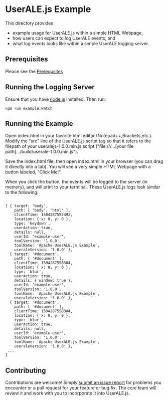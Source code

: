 # UserALE.js Example

This directory provides 
 * example usage for UserALE.js within a simple HTML Webpage,
 * how users can expect to log UserALE events, and
 * what log events looks like within a simple UserALE logging server.

## Prerequisites

Please see the [Prerequsites](https://github.com/apache/incubator-senssoft-useralejs#prerequsites)

## Running the Logging Server

Ensure that you have [node.js](https://nodejs.org/) installed. Then run:

```
npm run example:watch
```

## Running the Example

Open index.html in your favorite html editor (Notepad++,Brackets,etc.). Modify the "src" line of the UserALE.js script tag so that it 
refers to the filepath of your useralejs-1.0.0.min.js script ("file:///...[your file path].../build/userale-1.0.0.min.js").

Save the index.html file, then open index.html in your browser (you can drag it directly into a tab). You will see a very simple HTML Webpage with a button labeled, "Click Me!".

When you click the button, the events will be logged to the server (in memory), and will print to your terminal. These UserALE.js logs look similar to the following:

```

[ { target: 'body',
    path: [ 'body', 'html' ],
    clientTime: 1504287557492,
    location: { x: 0, y: 0 },
    type: 'keydown',
    userAction: true,
    details: null,
    userId: 'example-user',
    toolVersion: '1.0.0',
    toolName: 'Apache UserALE.js Example',
    useraleVersion: '1.0.0' },
  { target: '#document',
    path: [ '#document' ],
    clientTime: 1504287558304,
    location: { x: 0, y: 0 },
    type: 'blur',
    userAction: true,
    details: { window: true },
    userId: 'example-user',
    toolVersion: '1.0.0',
    toolName: 'Apache UserALE.js Example',
    useraleVersion: '1.0.0' },
  { target: '#document',
    path: [ '#document' ],
    clientTime: 1504287558304,
    location: { x: 0, y: 0 },
    type: 'blur',
    userAction: true,
    details: null,
    userId: 'example-user',
    toolVersion: '1.0.0',
    toolName: 'Apache UserALE.js Example',
    useraleVersion: '1.0.0' },
 ...
]

```

## Contributing

Contributions are welcome!  Simply [submit an issue report](https://issues.apache.org/jira/browse/senssoft) for problems you encounter or a pull request for your feature or bug fix.  The core team will review it and work with you to incorporate it into UserALE.js.